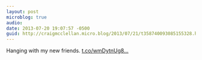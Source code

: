 ```yaml
---
layout: post
microblog: true
audio: 
date: 2013-07-20 19:07:57 -0500
guid: http://craigmcclellan.micro.blog/2013/07/21/t358740093085155328.html
---
```

Hanging with my new friends. [t.co/wmDytnUg8...](http://t.co/wmDytnUg8W)
